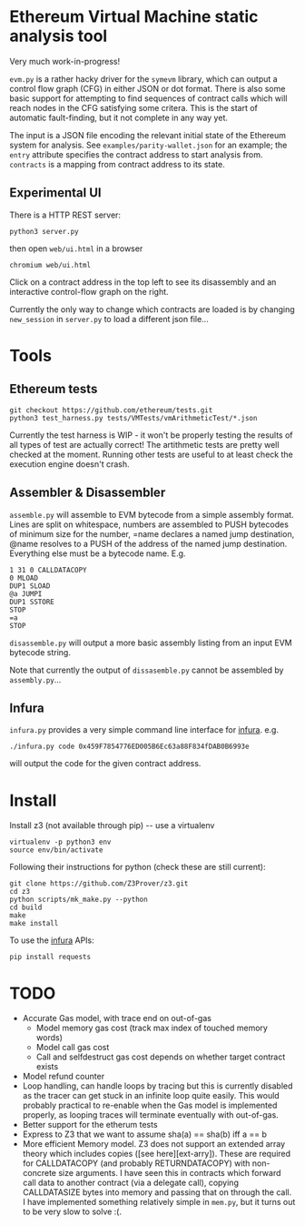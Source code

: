 # Ethereum Virtual Machine static analysis tool

Very much work-in-progress!

`evm.py` is a rather hacky driver for the `symevm` library, which can output a
control flow graph (CFG) in either JSON or dot format. There is also some basic
support for attempting to find sequences of contract calls which will reach
nodes in the CFG satisfying some critera. This is the start of automatic
fault-finding, but it not complete in any way yet.

The input is a JSON file encoding the relevant initial state of the Ethereum
system for analysis. See `examples/parity-wallet.json` for an example; the
`entry` attribute specifies the contract address to start analysis from.
`contracts` is a mapping from contract address to its state.

## Experimental UI

There is a HTTP REST server:

	python3 server.py

then open `web/ui.html` in a browser

	chromium web/ui.html

Click on a contract address in the top left to see its disassembly and an
interactive control-flow graph on the right.

Currently the only way to change which contracts are loaded is by changing
`new_session` in `server.py` to load a different json file...

# Tools

## Ethereum tests

	git checkout https://github.com/ethereum/tests.git
	python3 test_harness.py tests/VMTests/vmArithmeticTest/*.json

Currently the test harness is WIP - it won't be properly testing the results of
all types of test are actually correct! The artithmetic tests are pretty well
checked at the moment. Running other tests are useful to at least check the
execution engine doesn't crash.

## Assembler & Disassembler

`assemble.py` will assemble to EVM bytecode from a simple assembly format. Lines
are split on whitespace, numbers are assembled to PUSH bytecodes of minimum size
for the number, =name declares a named jump destination, @name resolves to a
PUSH of the address of the named jump destination. Everything else must be a
bytecode name. E.g.

	1 31 0 CALLDATACOPY
	0 MLOAD
	DUP1 SLOAD
	@a JUMPI
	DUP1 SSTORE
	STOP
	=a
	STOP

`disassemble.py` will output a more basic assembly listing from an input EVM
bytecode string.

Note that currently the output of `dissasemble.py` cannot be assembled by
`assembly.py`...

## Infura

`infura.py` provides a very simple command line interface for [infura][infura].
e.g.

	./infura.py code 0x459F7854776ED005B6Ec63a88F834fDAB0B6993e

will output the code for the given contract address.

# Install

Install z3 (not available through pip) -- use a virtualenv

	virtualenv -p python3 env
	source env/bin/activate

Following their instructions for python (check these are still current):

	git clone https://github.com/Z3Prover/z3.git
	cd z3
	python scripts/mk_make.py --python
	cd build
	make
	make install

To use the [infura][infura] APIs:

	pip install requests

[infura]: https://infura.io/

# TODO

 - Accurate Gas model, with trace end on out-of-gas
   - Model memory gas cost (track max index of touched memory words)
   - Model call gas cost
   - Call and selfdestruct gas cost depends on whether target contract exists
 - Model refund counter
 - Loop handling, can handle loops by tracing but this is currently disabled as
   the tracer can get stuck in an infinite loop quite easily. This would
   probably practical to re-enable when the Gas model is implemented properly,
   as looping traces will terminate eventually with out-of-gas.
 - Better support for the etherum tests
 - Express to Z3 that we want to assume sha(a) == sha(b) iff a == b
 - More efficient Memory model. Z3 does not support an extended array theory
   which includes copies ([see here][ext-arry]). These are required for
   CALLDATACOPY (and probably RETURNDATACOPY) with non-concrete size arguments.
   I have seen this in contracts which forward call data to another contract
   (via a delegate call), copying CALLDATASIZE bytes into memory and passing
   that on through the call. I have implemented something relatively simple in
   `mem.py`, but it turns out to be very slow to solve :(.

[ext-array]: http://smt2012.loria.fr/paper1.pdf
